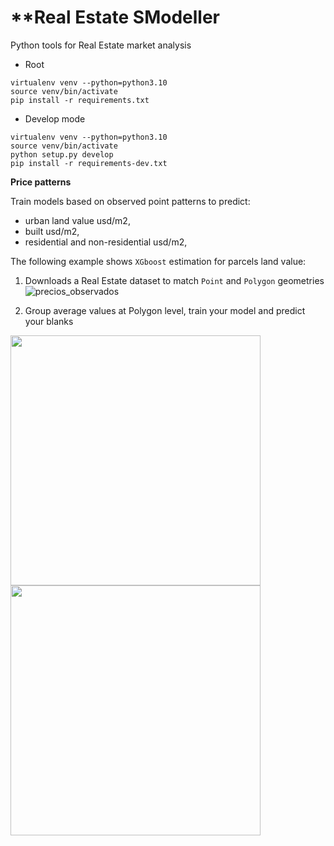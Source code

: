 # **Real Estate SModeller

Python tools for Real Estate market analysis

* Root

```
virtualenv venv --python=python3.10
source venv/bin/activate
pip install -r requirements.txt

```
* Develop mode

```
virtualenv venv --python=python3.10
source venv/bin/activate
python setup.py develop
pip install -r requirements-dev.txt

```

**Price patterns**

Train models based on observed point patterns to predict:

 * urban land value usd/m2,
 * built usd/m2,
 * residential and non-residential usd/m2,

The following example shows `XGboost` estimation for parcels land value:

1. Downloads a Real Estate dataset to match `Point` and `Polygon` geometries 
![precios_observados](REM/img/observed_prices.png)

2. Group average values at Polygon level, train your model and predict your blanks
<p float="right">
  <img src="/REM/img/to_predict.png" width="400" />
  <img src="/REM/img/predicted.png" width="400" />
</p>
